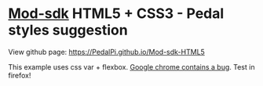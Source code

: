 # [Mod-sdk](https://github.com/moddevices/mod-sdk) HTML5 + CSS3 - Pedal styles suggestion

View github page:
https://PedalPi.github.io/Mod-sdk-HTML5

This example uses css var + flexbox. [Google chrome contains a bug](https://bugs.chromium.org/p/chromium/issues/detail?id=618165).
Test in firefox!
